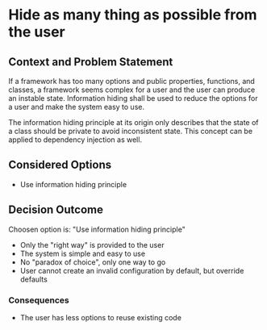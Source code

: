 # Hide as many thing as possible from the user

## Context and Problem Statement

If a framework has too many options and public properties, functions, and classes, a framework seems complex for a user and the user can produce an instable state. Information hiding shall be used to reduce the options for a user and make the system easy to use.

The information hiding principle at its origin only describes that the state of a class should be private to avoid inconsistent state. This concept can be applied to dependency injection as well.

## Considered Options

* Use information hiding principle

## Decision Outcome

Choosen option is: "Use information hiding principle"

* Only the "right way" is provided to the user
* The system is simple and easy to use
* No "paradox of choice", only one way to go
* User cannot create an invalid configuration by default, but override defaults

### Consequences

* The user has less options to reuse existing code
